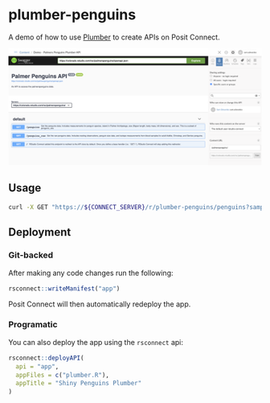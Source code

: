 # plumber-penguins

A demo of how to use [Plumber](https://www.rplumber.io/index.html) to create APIs on Posit Connect.

![screenshot](imgs/screenshot.png)

## Usage

```bash
curl -X GET "https://${CONNECT_SERVER}/r/plumber-penguins/penguins?sample_size=5"
```

## Deployment

### Git-backed

After making any code changes run the following:

```r
rsconnect::writeManifest("app")
```

Posit Connect will then automatically redeploy the app.

### Programatic

You can also deploy the app using the `rsconnect` api:

```r
rsconnect::deployAPI(
  api = "app",
  appFiles = c("plumber.R"),
  appTitle = "Shiny Penguins Plumber"
)
```
